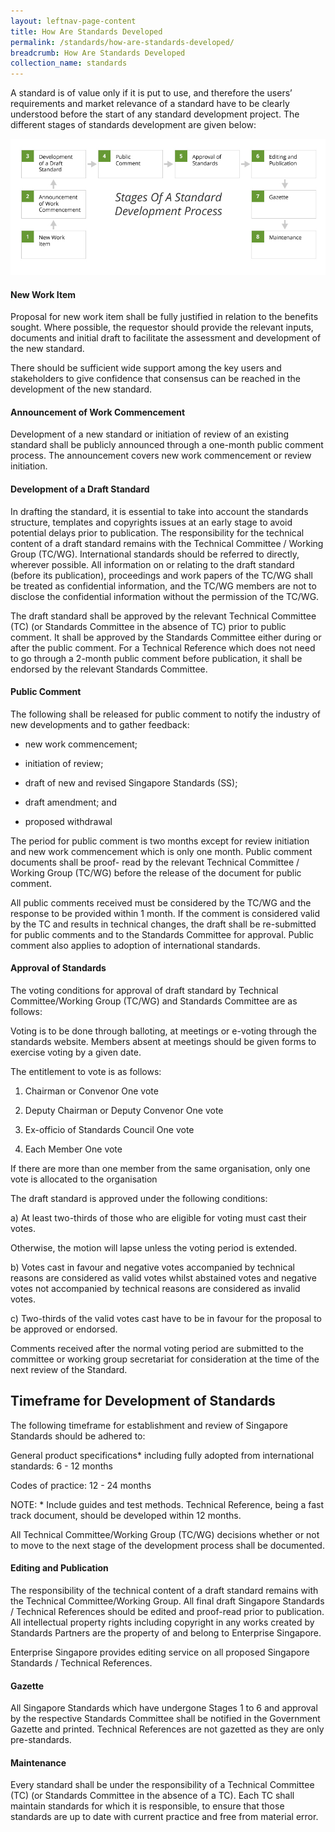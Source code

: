 ```yaml
---
layout: leftnav-page-content
title: How Are Standards Developed
permalink: /standards/how-are-standards-developed/
breadcrumb: How Are Standards Developed
collection_name: standards
---
```

A standard is of value only if it is put to use, and therefore the users’ requirements and market relevance of a standard have to be clearly understood before the start of any standard development project.  The different stages of standards development are given below:

![ITSC Standard Workflow](/images/ITSC_standard_workflow_r2.jpg)

#### New Work Item
Proposal for new work item shall be fully justified in relation to the benefits sought. Where possible, the requestor should provide the relevant inputs, documents and initial draft to facilitate the assessment and development of the new standard.

There should be sufficient wide support among the key users and stakeholders to give confidence that consensus can be reached in the development of the new standard.

####  Announcement of Work Commencement
Development of a new standard or initiation of review of an existing standard shall be publicly announced through a one-month public comment process. The announcement covers new work commencement or review initiation.

####  Development of a Draft Standard
In drafting the standard, it is essential to take into account the standards structure, templates and copyrights issues at an early stage to avoid potential delays prior to publication. The responsibility for the technical content of a draft standard remains with the Technical Committee / Working Group (TC/WG). International standards should be referred to directly, wherever possible. All information on or relating to the draft standard (before its publication), proceedings and work papers of the TC/WG shall be treated as confidential information, and the TC/WG members are not to disclose the confidential information without the permission of the TC/WG.

The draft standard shall be approved by the relevant Technical Committee (TC) (or Standards Committee in the absence of TC) prior to public comment. It shall be approved by the Standards Committee either during or after the public comment. For a Technical Reference which does not need to go through a 2-month public comment before publication, it shall be endorsed by the relevant Standards Committee.

####  Public Comment
The following shall be released for public comment to notify the industry of new developments and to gather feedback:

* new work commencement;

* initiation of review;

* draft of new and revised Singapore Standards (SS);

* draft amendment; and 

* proposed withdrawal

The period for public comment is two months except for review initiation and new work commencement which is only one month. Public comment documents shall be proof- read by the relevant Technical Committee / Working Group (TC/WG) before the release of the document for public comment.

All public comments received must be considered by the TC/WG and the response to be provided within 1 month. If the comment is considered valid by the TC and results in technical changes, the draft shall be re-submitted for public comments and to the Standards Committee for approval. Public comment also applies to adoption of international standards.

#### Approval of Standards

The voting conditions for approval of draft standard by Technical Committee/Working Group (TC/WG) and Standards Committee are as follows:

Voting is to be done through balloting, at meetings or e-voting through the standards website. Members absent at meetings should be given forms to exercise voting by a given date.

The entitlement to vote is as follows:

1. Chairman or Convenor	One vote

2. Deputy Chairman or Deputy Convenor	One vote

3. Ex-officio of Standards Council	One vote

4. Each Member	One vote

If there are more than one member from the same organisation, only one vote is allocated to the organisation

The draft standard is approved under the following conditions:

a) At least two-thirds of those who are eligible for voting must cast their votes.

Otherwise, the motion will lapse unless the voting period is extended.

b) Votes cast in favour and negative votes accompanied by technical reasons are considered as valid votes whilst abstained votes and negative votes not accompanied by technical reasons are considered as invalid votes.

c) Two-thirds of the valid votes cast have to be in favour for the proposal to be approved or endorsed.

Comments received after the normal voting period are submitted to the committee or working group secretariat for consideration at the time of the next review of the Standard.

## Timeframe for Development of Standards
The following timeframe for establishment and review of Singapore Standards should be adhered to:

General product specifications* including fully adopted from international standards:	6 - 12 months

Codes of practice: 12 - 24 months

NOTE: * Include guides and test methods. Technical Reference, being a fast track document, should be developed within 12 months.

All Technical Committee/Working Group (TC/WG) decisions whether or not to move to the next stage of the development process shall be documented.

#### Editing and Publication

The responsibility of the technical content of a draft standard remains with the Technical Committee/Working Group. All final draft Singapore Standards / Technical References should be edited and proof-read prior to publication. All intellectual property rights including copyright in any works created by Standards Partners are the property of and belong to Enterprise Singapore.

Enterprise Singapore provides editing service on all proposed Singapore Standards / Technical References.

#### Gazette

All Singapore Standards which have undergone Stages 1 to 6 and approval by the respective Standards Committee shall be notified in the Government Gazette and printed. Technical References are not gazetted as they are only pre-standards.

#### Maintenance

Every standard shall be under the responsibility of a Technical Committee (TC) (or Standards Committee in the absence of a TC). Each TC shall maintain standards for which it is responsible, to ensure that those standards are up to date with current practice and free from material error.

